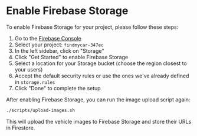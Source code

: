 # Enable Firebase Storage

To enable Firebase Storage for your project, please follow these steps:

1. Go to the [Firebase Console](https://console.firebase.google.com/)
2. Select your project: `findmycar-347ec`
3. In the left sidebar, click on "Storage"
4. Click "Get Started" to enable Firebase Storage
5. Select a location for your Storage bucket (choose the region closest to your users)
6. Accept the default security rules or use the ones we've already defined in `storage.rules`
7. Click "Done" to complete the setup

After enabling Firebase Storage, you can run the image upload script again:

```bash
./scripts/upload-images.sh
```

This will upload the vehicle images to Firebase Storage and store their URLs in Firestore.
